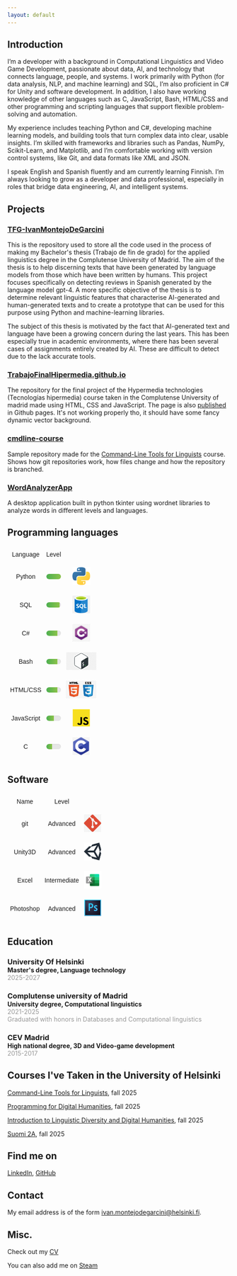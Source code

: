 ```yaml
---
layout: default
---
```


<style type="text/css">
.logo{
    margin: auto;
}

.tg  {
    border-collapse:collapse;
    border-spacing:0;}
.tg td{
    border: 1px solid rgba(255, 0, 0, 0);
    font-family:Arial, sans-serif;
    font-size:14px;
    overflow:hidden;
    padding:10px 5px;
    word-break:normal;}
.tg th{
    border: 1px solid rgba(255, 0, 0, 0);
    font-family:Arial, sans-serif;
    font-size:14px;
    font-weight:normal;
    overflow:hidden;
    padding:10px 5px;
    word-break:normal;}
.tg .tg-0lax{
    text-align:center;
    vertical-align:middle}

.skill { max-width: 480px; font-family: system-ui, sans-serif; }
.skill__label { display:flex; justify-content:space-between; margin-bottom:6px; font-size:14px; color:#222;}
.skill__bar {
  height:12px;
  background:#e6e6e6;
  border-radius:999px;
  overflow:hidden;
  box-shadow: inset 0 1px 2px rgba(0,0,0,0.05);
}
.skill__fill {
  height:100%;
  width:0;
  background: linear-gradient(90deg,#4caf50,#8bc34a);
  border-radius:999px 0 0 999px;
  transition: width 600ms ease;
}

/* small responsive tweak */
@media (max-width:420px) {
  .skill { max-width:100% }
  .skill__label { font-size:13px }
}
</style>

## Introduction

I’m a developer with a background in Computational Linguistics and Video Game Development, passionate about data, AI, and technology that connects language, people, and systems. I work primarily with Python (for data analysis, NLP, and machine learning) and SQL, I’m also proficient in C# for Unity and software development. In addition, I also have working knowledge of other languages such as C, JavaScript, Bash, HTML/CSS and other programming and scripting languages that support flexible problem-solving and automation.

My experience includes teaching Python and C#, developing machine learning models, and building tools that turn complex data into clear, usable insights. I’m skilled with frameworks and libraries such as Pandas, NumPy, Scikit-Learn, and Matplotlib, and I’m comfortable working with version control systems, like Git, and data formats like XML and JSON.

I speak English and Spanish fluently and am currently learning Finnish. I’m always looking to grow as a developer and data professional, especially in roles that bridge data engineering, AI, and intelligent systems.

## Projects

### [TFG-IvanMontejoDeGarcini](https://github.com/IvanInRainbows/TFG-IvanMontejoDeGarcini)

This is the repository used to store all the code used in the process of making my Bachelor's thesis (Trabajo de fin de grado) for the applied linguistics degree in the Complutense University of Madrid. The aim of the thesis is to help discerning texts that have been generated by language models from those which have been written by humans. This project focuses specifically on detecting reviews in Spanish generated by the language model gpt-4. A more specific objective of the thesis is to determine relevant linguistic features that characterise AI-generated and human-generated texts and to create a prototype that can be used for this purpose using Python and machine-learning libraries.

The subject of this thesis is motivated by the fact that AI-generated text and language have been a growing concern during the last years. This has been especially true in academic environments, where there has been several cases of assignments entirely created by AI. These are difficult to detect due to the lack accurate tools.

### [TrabajoFinalHipermedia.github.io](https://github.com/IvanInRainbows/TrabajoFinalHipermedia.github.io)

The repository for the final project of the Hypermedia technologies (Tecnologías hipermedia) course taken in the Complutense University of madrid made using HTML, CSS and JavaScript. The page is also [published](TrabajoFinalHipermedia.github.io) in Github pages. It's not working properly tho, it should have some fancy dynamic vector background.

### [cmdline-course](https://github.com/IvanInRainbows/cmdline-course)

Sample repository made for the [Command-Line Tools for Linguists](https://studies.helsinki.fi/kurssit/toteutus/hy-opt-cur-2526-261401a1-c550-4436-91b9-7edf4a1a3b57/KIK-LG221) course. Shows how git repositories work, how files change and how the repository is branched.

### [WordAnalyzerApp](https://github.com/IvanInRainbows/WordAnalyzerApp)

A desktop application built in python tkinter using wordnet libraries to analyze words in different levels and languages.

## Programming languages

<table class="tg"><thead>
  <tr>
    <th class="tg-0lax">Language</th>
    <th class="tg-0lax">Level</th>
    <th class="tg-0lax"></th>
  </tr></thead>
<tbody>
  <tr>
    <td class="tg-0lax">Python</td>
    <td class="tg-0lax">
        <div class="skill__bar" role="progressbar" aria-valuemin="0" aria-valuemax="100" aria-valuenow="78">
            <div class="skill__fill" style="width:100%"></div>
        </div>
    </td>
    <td class="tg-0lax"><img class="logo" src="assets/img/python-logo.png" width="40" height="40"></td>
  </tr>
  <tr>
    <td class="tg-0lax">SQL</td>
    <td class="tg-0lax">
        <div class="skill__bar" role="progressbar" aria-valuemin="0" aria-valuemax="100" aria-valuenow="78">
            <div class="skill__fill" style="width:90%"></div>
        </div>
    </td>
    <td class="tg-0lax"><img class="logo" src="assets/img/SQL.png" height="40"></td>
  </tr>
  <tr>
    <td class="tg-0lax">C#</td>
    <td class="tg-0lax">
        <div class="skill__bar" role="progressbar" aria-valuemin="0" aria-valuemax="100" aria-valuenow="78">
            <div class="skill__fill" style="width:75%"></div>
        </div>
    </td>
    <td class="tg-0lax"><img class="logo" src="assets/img/csh.png" height="40"></td>
  </tr>
  <tr>
    <td class="tg-0lax">Bash</td>
    <td class="tg-0lax">
        <div class="skill__bar" role="progressbar" aria-valuemin="0" aria-valuemax="100" aria-valuenow="78">
            <div class="skill__fill" style="width:75%"></div>
        </div>
    </td>
    <td class="tg-0lax"><img class="logo" src="assets/img/bash.png" height="40"></td>
  </tr>
  <tr>
    <td class="tg-0lax">HTML/CSS</td>
    <td class="tg-0lax">
        <div class="skill__bar" role="progressbar" aria-valuemin="0" aria-valuemax="100" aria-valuenow="78">
            <div class="skill__fill" style="width:75%"></div>
        </div>
    </td>
    <td class="tg-0lax"><img class="logo" src="assets/img/htmlcss.png" height="40"></td>
  </tr>
  <tr>
    <td class="tg-0lax">JavaScript</td>
    <td class="tg-0lax">
        <div class="skill__bar" role="progressbar" aria-valuemin="0" aria-valuemax="100" aria-valuenow="78">
            <div class="skill__fill" style="width:50%"></div>
        </div>
    </td>
    <td class="tg-0lax"><img class="logo" src="assets/img/js.png" height="40"></td>
  </tr>
  <tr>
    <td class="tg-0lax">C</td>
    <td class="tg-0lax">
        <div class="skill__bar" role="progressbar" aria-valuemin="0" aria-valuemax="100" aria-valuenow="78">
            <div class="skill__fill" style="width:40%"></div>
        </div>
    </td>
    <td class="tg-0lax"><img class="logo" src="assets/img/C.png" height="40"></td>
  </tr>
</tbody>
</table>

## Software

<table class="tg"><thead>
  <tr>
    <th class="tg-0lax">Name</th>
    <th class="tg-0lax">Level</th>
    <th class="tg-0lax"></th>
  </tr></thead>
<tbody>
    <tr>
        <td class="tg-0lax">git</td>
        <td class="tg-0lax">Advanced</td>
        <td class="tg-0lax"><img class="logo" src="assets/img/git.png" height="40"></td>
  </tr>
  <tr>
    <td class="tg-0lax">Unity3D</td>
    <td class="tg-0lax">Advanced</td>
    <td class="tg-0lax"><img class="logo" src="assets/img/Unity.png" height="40"></td>
  </tr>
  <tr>
    <td class="tg-0lax">Excel</td>
    <td class="tg-0lax">Intermediate</td>
    <td class="tg-0lax"><img class="logo" src="assets/img/excel.png" height="40"></td>
  </tr>
  <tr>
    <td class="tg-0lax">Photoshop</td>
    <td class="tg-0lax">Advanced</td>
    <td class="tg-0lax"><img class="logo" src="assets/img/ps.png" height="40"></td>
  </tr>
</tbody>
</table>

## Education

<h3 style="margin-bottom: 0px;">University Of Helsinki</h3>
<span style="font-weight: bold;">Master's degree, Language technology</span><br>
<span style="color: rgba(0,0,0,0.4);">2025-2027</span>

<h3 style="margin-bottom: 0px;">Complutense university of Madrid</h3>
<span style="font-weight: bold;">University degree, Computational linguistics</span><br>
<span style="color: rgba(0,0,0,0.4);">2021-2025</span><br>
<span style="color: rgba(0,0,0,0.4);">Graduated with honors in Databases and Computational linguistics</span>

<h3 style="margin-bottom: 0px;">CEV Madrid</h3>
<span style="font-weight: bold;">High national degree, 3D and Video-game development</span><br>
<span style="color: rgba(0,0,0,0.4);">2015-2017</span>


## Courses I've Taken in the University of Helsinki

[Command-Line Tools for Linguists](https://studies.helsinki.fi/kurssit/toteutus/hy-opt-cur-2526-261401a1-c550-4436-91b9-7edf4a1a3b57/KIK-LG221), fall 2025

[Programming for Digital Humanities](https://studies.helsinki.fi/kurssit/toteutus/hy-opt-cur-2526-d85cca5c-0a41-4332-9f2b-5f8d82d602c9/LDA-H511), fall 2025

[Introduction to Linguistic Diversity and Digital Humanities](https://studies.helsinki.fi/kurssit/toteutus/hy-opt-cur-2526-9df97501-21e6-4b8d-9de4-e91303f2ff71/LDA-301), fall 2025

[Suomi 2A](https://studies.helsinki.fi/courses/course-implementation/hy-opt-cur-2526-ca10c16c-a048-430b-9ded-071b58cd8502/SUO-121), fall 2025

## Find me on

[LinkedIn](https://www.linkedin.com/in/ivan-montejo-76a806110/en/), [GitHub](https://github.com/IvanInRainbows/)

## Contact

My email address is of the form ivan.montejodegarcini@helsinki.fi. 

## Misc. 

Check out my [CV](https://www.overleaf.com/read/tyvbmmkpkczv#110a05) 

You can also add me on [Steam](https://steamcommunity.com/id/IvanInRainbows/)